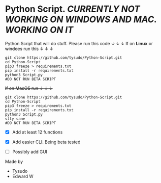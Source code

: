 # Python Script. ***CURRENTLY NOT WORKING ON WINDOWS AND MAC. WORKING ON IT***
 Python Script that will do stuff.
 Please run this code ↓ ↓ ↓
If on __Linux__ or ~~windoes~~ run this ↓ ↓ ↓
 ```
 git clone https://github.com/tysudo/Python-Script.git
 cd Python-Script
 pip3 freeze > requirements.txt
 pip install -r requirements.txt
 python3 Script.py
 #DO NOT RUN BETA SCRIPT
 ```
 ~~If on MacOS run ↓ ↓ ↓~~
 
 ```
 git clone https://github.com/tysudo/Python-Script.git
 cd Python-Script
 pip3 freeze > requirements.txt
 pip install -r requirements.txt
 python3 Script.py
 stty sane
 #DO NOT RUN BETA SCRIPT
 ```
 - [x] Add at least 12 functions
 - [x] Add easier CLI. Being beta tested
 - [ ] Possibly add GUI
 

Made by 
- Tysudo
- Edward W



